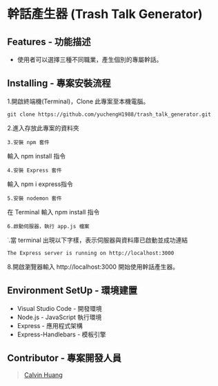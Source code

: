 # 幹話產生器 (Trash Talk Generator)
## Features - 功能描述
* 使用者可以選擇三種不同職業，產生個別的專屬幹話。

## Installing - 專案安裝流程
1.開啟終端機(Terminal)，Clone 此專案至本機電腦。
```
git clone https://github.com/yuchengH1988/trash_talk_generator.git
```
2.進入存放此專案的資料夾
```
3.安裝 npm 套件
```
輸入 npm install 指令
```
4.安裝 Express 套件
```
輸入 npm i express指令
```
5.安裝 nodemon 套件
```
在 Terminal 輸入 npm install 指令
```
6.啟動伺服器，執行 app.js 檔案
```
˙.當 terminal 出現以下字樣，表示伺服器與資料庫已啟動並成功連結
```
The Express server is running on http://localhost:3000
```
8.開啟瀏覽器輸入 http://localhost:3000 開始使用幹話產生器。

## Environment SetUp - 環境建置
* Visual Studio Code - 開發環境
* Node.js - JavaScript 執行環境
* Express - 應用程式架構
* Express-Handlebars - 模板引擎

## Contributor - 專案開發人員
> [Calvin Huang](https://github.com/yuchengH1988)